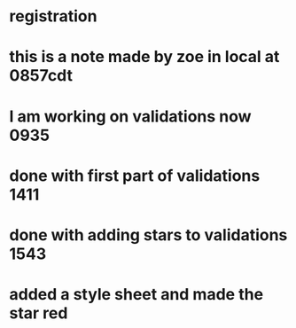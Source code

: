 # registration
# this is a note made by zoe in local at 0857cdt 
# I am working on validations now 0935
# done with first part of validations 1411
# done with adding stars to validations 1543
# added a style sheet and made the star red